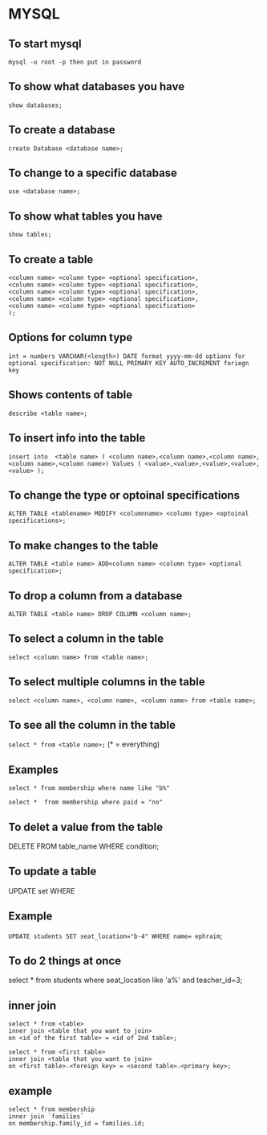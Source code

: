  # MYSQL
## To start mysql
 `mysql -u root -p then put in password`  

## To show what databases you have
 `show databases;` 
## To create a database
`create Database <database name>;` 
## To change to a specific database
`use <database name>;` 
## To show what tables you have
`show tables;`  
## To create a table
 ```create table <table name> (
 <column name> <column type> <optional specification>,
 <column name> <column type> <optional specification>,
 <column name> <column type> <optional specification>,
 <column name> <column type> <optional specification>,
 <column name> <column type> <optional specification>
 );
 ```

## Options for column type
 
 `int = numbers
 VARCHAR(<length>)
 DATE format yyyy-mm-dd
 options for optional specification:
 NOT NULL
 PRIMARY KEY
 AUTO_INCREMENT
 foriegn key`

## Shows contents of table
 `describe <table name>;` 

## To insert info into the table
 `insert into  <table name> (
 <column name>,<column name>,<column name>,<column name>,<column name>)
 Values
 (
 <value>,<value>,<value>,<value>, <value>
 );` 

## To change the type or  optoinal specifications
 `ALTER TABLE <tablename> MODIFY <columnname> <column type> <optoinal specifications>;` 
## To make changes to the table
 `ALTER TABLE <table name> ADD<column name> <column type> <optional specification>;` 
## To drop a column from a database
`ALTER TABLE <table name> DROP COLUMN <column name>;` 
## To select a column in the table
`select <column name> from <table name>;` 

## To select multiple columns in the table
`select <column name>, <column name>, <column name> from <table name>;` 
 
 
## To see all the column in the table
 `select * from <table name>;` (* = everything)  

## Examples

 `select * from membership where name like "b%"`
  
 `select *  from membership where paid = "no"`
## To delet a value from the table
DELETE FROM table_name WHERE condition;
## To update a table 
UPDATE <table name>  set <column name> WHERE <conditoin>

## Example
`UPDATE students SET seat_location="b-4" WHERE name= ephraim`;
## To do 2  things at once
select * from students where seat_location  like 'a%' and teacher_id=3;



## inner join
```
select * from <table>
inner join <table that you want to join>
on <id of the first table> = <id of 2nd table>;
```

```
select * from <first table>
inner join <table that you want to join>
on <first table>.<foreign key> = <second table>.<primary key>;
```
## example
```
select * from membership
inner join `families`
on membership.family_id = families.id;
```


